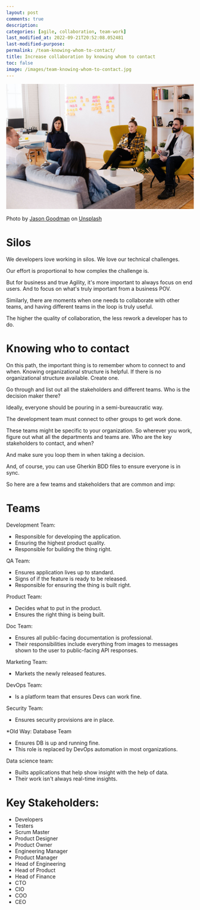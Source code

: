 ```yaml
---
layout: post
comments: true
description: 
categories: [agile, collaboration, team-work]
last_modified_at: 2022-09-21T20:52:08.052481
last-modified-purpose:
permalink: /team-knowing-whom-to-contact/
title: Increase collaboration by knowing whom to contact
toc: false
image: /images/team-knowing-whom-to-contact.jpg
---
```

![](/images/team-knowing-whom-to-contact.jpg)

Photo by <a href="https://unsplash.com/@jasongoodman_youxventures?utm_source=unsplash&utm_medium=referral&utm_content=creditCopyText">Jason Goodman</a> on <a href="https://unsplash.com/s/photos/team?utm_source=unsplash&utm_medium=referral&utm_content=creditCopyText">Unsplash</a>

# Silos

We developers love working in silos. We love our technical challenges.

Our effort is proportional to how complex the challenge is.

But for business and true Agility, it's more important to always focus on end users. And to focus on what's truly important from a business POV. 

Similarly, there are moments when one needs to collaborate with other teams, and having different teams in the loop is truly useful.

The higher the quality of collaboration, the less rework a developer has to do.

# Knowing who to contact

On this path, the important thing is to remember whom to connect to and when. Knowing organizational structure is helpful. If there is no organizational structure available. Create one.

Go through and list out all the stakeholders and different teams. Who is the decision maker there?

Ideally, everyone should be pouring in a semi-bureaucratic way.

The development team must connect to other groups to get work done.

These teams might be specific to your organization. So wherever you work, figure out what all the departments and teams are. Who are the key stakeholders to contact, and when?

And make sure you loop them in when taking a decision.

And, of course, you can use Gherkin BDD files to ensure everyone is in sync.

So here are a few teams and stakeholders that are common and imp:

# Teams

Development Team: 
- Responsible for developing the application.
- Ensuring the highest product quality.
- Responsible for building the thing right.

QA Team:
- Ensures application lives up to standard.
- Signs of if the feature is ready to be released.
- Responsible for ensuring the thing is built right.

Product Team:
- Decides what to put in the product.
- Ensures the right thing is being built.

Doc Team:
- Ensures all public-facing documentation is professional.
- Their responsibilities include everything from images to messages shown to the user to public-facing API responses.

Marketing Team:
- Markets the newly released features.

DevOps Team:
- Is a platform team that ensures Devs can work fine.

Security Team:
- Ensures security provisions are in place.

*Old Way: Database Team
- Ensures DB is up and running fine.
- This role is replaced by DevOps automation in most organizations.

Data science team:
- Builts applications that help show insight with the help of data.
- Their work isn't always real-time insights.

# Key Stakeholders:

- Developers
- Testers
- Scrum Master
- Product Designer
- Product Owner
- Engineering Manager
- Product Manager
- Head of Engineering
- Head of Product
- Head of Finance
- CTO
- CIO
- COO
- CEO